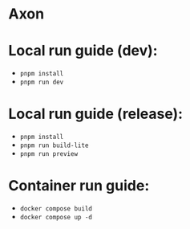 # Axon

# Local run guide (dev):
- `pnpm install`
- `pnpm run dev`

# Local run guide (release):
- `pnpm install`
- `pnpm run build-lite`
- `pnpm run preview`

# Container run guide:
- `docker compose build`
- `docker compose up -d`